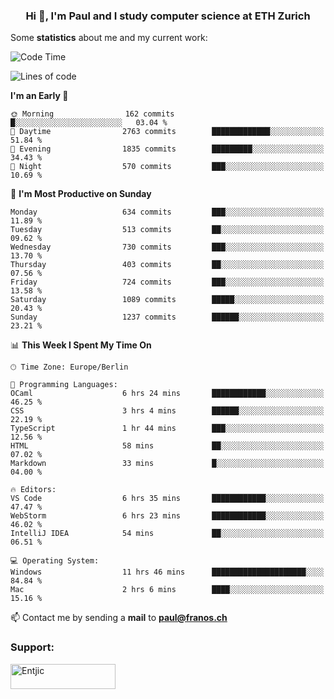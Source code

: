 <h3 align="center">Hi 👋, I'm Paul and I study computer science at ETH Zurich</h3>


Some **statistics** about me and my current work:

<!--START_SECTION:waka-->
![Code Time](http://img.shields.io/badge/Code%20Time-1%2C563%20hrs%2047%20mins-blue)

![Lines of code](https://img.shields.io/badge/From%20Hello%20World%20I%27ve%20Written-2.8%20million%20lines%20of%20code-blue)

**I'm an Early 🐤** 

```text
🌞 Morning                162 commits         █░░░░░░░░░░░░░░░░░░░░░░░░   03.04 % 
🌆 Daytime                2763 commits        █████████████░░░░░░░░░░░░   51.84 % 
🌃 Evening                1835 commits        █████████░░░░░░░░░░░░░░░░   34.43 % 
🌙 Night                  570 commits         ███░░░░░░░░░░░░░░░░░░░░░░   10.69 % 
```
📅 **I'm Most Productive on Sunday** 

```text
Monday                   634 commits         ███░░░░░░░░░░░░░░░░░░░░░░   11.89 % 
Tuesday                  513 commits         ██░░░░░░░░░░░░░░░░░░░░░░░   09.62 % 
Wednesday                730 commits         ███░░░░░░░░░░░░░░░░░░░░░░   13.70 % 
Thursday                 403 commits         ██░░░░░░░░░░░░░░░░░░░░░░░   07.56 % 
Friday                   724 commits         ███░░░░░░░░░░░░░░░░░░░░░░   13.58 % 
Saturday                 1089 commits        █████░░░░░░░░░░░░░░░░░░░░   20.43 % 
Sunday                   1237 commits        ██████░░░░░░░░░░░░░░░░░░░   23.21 % 
```


📊 **This Week I Spent My Time On** 

```text
🕑︎ Time Zone: Europe/Berlin

💬 Programming Languages: 
OCaml                    6 hrs 24 mins       ████████████░░░░░░░░░░░░░   46.25 % 
CSS                      3 hrs 4 mins        ██████░░░░░░░░░░░░░░░░░░░   22.19 % 
TypeScript               1 hr 44 mins        ███░░░░░░░░░░░░░░░░░░░░░░   12.56 % 
HTML                     58 mins             ██░░░░░░░░░░░░░░░░░░░░░░░   07.02 % 
Markdown                 33 mins             █░░░░░░░░░░░░░░░░░░░░░░░░   04.00 % 

🔥 Editors: 
VS Code                  6 hrs 35 mins       ████████████░░░░░░░░░░░░░   47.47 % 
WebStorm                 6 hrs 23 mins       ████████████░░░░░░░░░░░░░   46.02 % 
IntelliJ IDEA            54 mins             ██░░░░░░░░░░░░░░░░░░░░░░░   06.51 % 

💻 Operating System: 
Windows                  11 hrs 46 mins      █████████████████████░░░░   84.84 % 
Mac                      2 hrs 6 mins        ████░░░░░░░░░░░░░░░░░░░░░   15.16 % 
```


<!--END_SECTION:waka-->

📫 Contact me by sending a **mail** to **paul@franos.ch**

<h3 align="left">Support:</h3>
<p><a href="https://ko-fi.com/Entjic"> <img align="left" src="https://cdn.ko-fi.com/cdn/kofi3.png?v=3" height="40" width="168" alt="Entjic" /></a></p>
